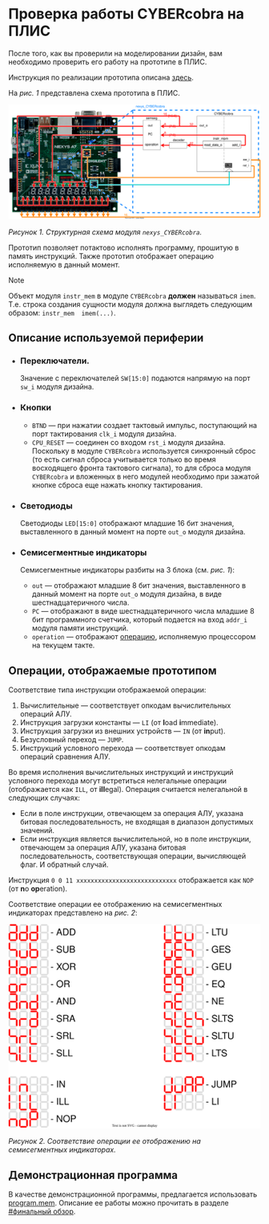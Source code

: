 # Проверка работы CYBERcobra на ПЛИС

После того, как вы проверили на моделировании дизайн, вам необходимо проверить его работу на прототипе в ПЛИС.

Инструкция по реализации прототипа описана [здесь](../../../Vivado%20Basics/07.%20Program%20and%20debug.md).

На _рис. 1_ представлена схема прототипа в ПЛИС.

![../../../.pic/Labs/board%20files/nexys_cobra_structure.drawio.svg](../../../.pic/Labs/board%20files/nexys_cobra_structure.drawio.svg)

_Рисунок 1. Структурная схема модуля `nexys_CYBERcobra`._

Прототип позволяет потактово исполнять программу, прошитую в память инструкций. Также прототип отображает операцию исполняемую в данный момент.

> [!NOTE]
> Объект модуля `instr_mem` в модуле `CYBERcobra` **должен** называться `imem`. Т.е. строка создания сущности модуля должна выглядеть следующим образом: `instr_mem  imem(...)`.

## Описание используемой периферии

-   ### Переключатели.

    Значение с переключателей `SW[15:0]` подаются напрямую на порт `sw_i` модуля дизайна.

-   ### Кнопки

    -   `BTND` — при нажатии создает тактовый импульс, поступающий на порт тактирования `clk_i` модуля дизайна.
    -   `CPU_RESET` — соединен со входом `rst_i` модуля дизайна. Поскольку в модуле `CYBERcobra` используется синхронный сброс (то есть сигнал сброса учитывается только во время восходящего фронта тактового сигнала), то для сброса модуля `CYBERcobra` и вложенных в него модулей необходимо при зажатой кнопке сброса еще нажать кнопку тактирования.

-   ### Светодиоды

    Светодиоды `LED[15:0]` отображают младшие 16 бит значения, выставленного в данный момент на порте `out_o` модуля дизайна.

-   ### Семисегментные индикаторы

    Семисегментные индикаторы разбиты на 3 блока (см. _рис. 1_):

    -   `out` — отображают младшие 8 бит значения, выставленного в данный момент на порте `out_o` модуля дизайна, в виде шестнадцатеричного числа.
    -   `PC` — отображают в виде шестнадцатеричного числа младшие 8 бит программного счетчика, который подается на вход `addr_i` модуля памяти инструкций.
    -   `operation` — отображают [операцию](#операции-отображаемые-прототипом), исполняемую процессором на текущем такте.

## Операции, отображаемые прототипом

Соответствие типа инструкции отображаемой операции:

1.  Вычислительные — соответствует опкодам вычислительных операций АЛУ.
1.  Инструкция загрузки константы — `LI` (от **l**oad **i**mmediate).
1.  Инструкция загрузки из внешних устройств — `IN` (от **in**put).
1.  Безусловный переход — `JUMP`.
1.  Инструкций условного перехода — соответствует опкодам операций сравнения АЛУ.

Во время исполнения вычислительных инструкций и инструкций условного перехода могут встретиться нелегальные операции (отображается как `ILL`, от **ill**egal). Операция считается нелегальной в следующих случаях:

-   Если в поле инструкции, отвечающем за операция АЛУ, указана битовая последовательность, не входящая в диапазон допустимых значений.
-   Если инструкция является вычислительной, но в поле инструкции, отвечающем за операция АЛУ, указана битовая последовательность, соответствующая операции, вычисляющей флаг. И обратный случай.

Инструкция `0 0 11 xxxxxxxxxxxxxxxxxxxxxxxxxxxx` отображается как `NOP` (от **n**o **op**eration).

Соответствие операции ее отображению на семисегментных индикаторах представлено на _рис. 2_:

!['../../../.pic/Labs/board%20files/nexys_cobra_operations.drawio.svg'](../../../.pic/Labs/board%20files/nexys_cobra_operations.drawio.svg)

_Рисунок 2. Соответствие операции ее отображению на семисегментных индикаторах._


## Демонстрационная программа

В качестве демонстрационной программы, предлагается использовать [program.mem](../program.mem). Описание ее работы можно прочитать в разделе [#финальный обзор](../README.md#финальный-обзор).
